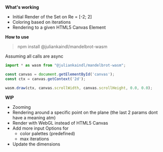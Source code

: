 __What's working__
- Initial Render of the Set on Re = [-2; 2]
- Coloring based on iterations
- Rendering to a given HTML5 Canvas Element

__How to use__

> npm install @juliankaindl/mandelbrot-wasm

Assuming all calls are async
```js
import * as wasm from "@juliankaindl/mandelbrot-wasm";

const canvas = document.getElementById('canvas');
const ctx = canvas.getContext('2d');

wasm.draw(ctx, canvas.scrollWidth, canvas.scrollHeight, 0.0, 0.0);
```

__WIP__
- Zooming
- Rendering around a specific point on the plane (the last 2 params dont have a meaning atm)
- Render with WebGL instead of HTML5 Canvas
- Add more input Options for
   - color palettes (predefined)
   - max iterations
- Update the dimensions